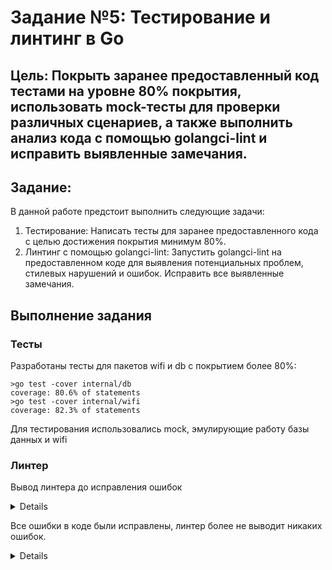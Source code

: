 # Задание №5: Тестирование и линтинг в Go

## Цель: Покрыть заранее предоставленный код тестами на уровне 80% покрытия, использовать mock-тесты для проверки различных сценариев, а также выполнить анализ кода с помощью golangci-lint и исправить выявленные замечания.

## Задание:
В данной работе предстоит выполнить следующие задачи:

1. Тестирование: Написать тесты для заранее предоставленного кода с целью достижения покрытия минимум 80%.
2. Линтинг с помощью golangci-lint: Запустить golangci-lint на предоставленном коде для выявления потенциальных проблем, стилевых нарушений и ошибок. Исправить все выявленные замечания.

## Выполнение задания
### Тесты
Разработаны тесты для пакетов wifi и db с покрытием более 80%:
```console
>go test -cover internal/db
coverage: 80.6% of statements
>go test -cover internal/wifi
coverage: 82.3% of statements
```
Для тестирования использовались mock, эмулирующие работу базы данных и wifi
### Линтер
Вывод линтера до исправления ошибок
<details>
        >golangci-lint run      
        level=warning msg="[linters_context] copyloopvar: this linter is disabled because the Go version (1.19) of your project is lower than Go 1.22"
        level=warning msg="[linters_context] intrange: this linter is disabled because the Go version (1.19) of your project is lower than Go 1.22"
        internal\db\db_functions.go:34:4: exitAfterDefer: log.Fatal will exit, and `defer rows.Close()` will not run (gocritic)
                                log.Fatal(err)
                                ^
        internal\db\db_functions.go:59:4: exitAfterDefer: log.Fatal will exit, and `defer rows.Close()` will not run (gocritic)
                                log.Fatal(err)
                                ^
        internal\db\db_functions.go:12:6: exported: type name will be used as db.DBService by other packages, and that stutters; consider calling this Service (revive)
        type DBService struct {
        ^
        internal\db\db_functions.go:25:15: error returned from interface method should be wrapped: sig: func (example_mock/internal/db.Database).Query(query string, args ...any) (*database/sql.Rows, error) (wrapcheck)
                        return nil, err
                                ^
        internal\db\db_functions.go:40:15: error returned from external package is unwrapped: sig: func (*database/sql.Rows).Err() error (wrapcheck)
                        return nil, err
                                ^
        internal\db\db_functions.go:43:16: error returned from interface method should be wrapped: sig: func (example_mock/internal/db.Database).Query(query string, args ...any) (*database/sql.Rows, error) (wrapcheck)
                return names, err
                        ^
        internal\db\db_functions.go:50:15: error returned from interface method should be wrapped: sig: func (example_mock/internal/db.Database).Query(query string, args ...any) (*database/sql.Rows, error) (wrapcheck)
                        return nil, err
                                ^
        internal\db\db_functions.go:65:15: error returned from external package is unwrapped: sig: func (*database/sql.Rows).Err() error (wrapcheck)
                        return nil, err
                                ^
        internal\db\db_functions.go:52:2: only one cuddle assignment allowed before defer statement (wsl)
                defer rows.Close()
                ^
        internal\db\db_functions.go:61:3: append only allowed to cuddle with appended value (wsl)
                        values = append(values, value)
                        ^
        internal\db\db_functions.go:36:3: append only allowed to cuddle with appended value (wsl)
                        names = append(names, name)
                        ^
        internal\db\db_functions.go:49:2: only one cuddle assignment allowed before if statement (wsl)
                if err != nil {
                ^
        internal\wifi\wi-fi.go:26:2: Consider pre-allocating `addrs` (prealloc)
                ^
        internal\wifi\wi-fi.go:40:2: Consider pre-allocating `name_list` (prealloc)
                var name_list []string
                ^
        internal\wifi\wi-fi.go:13:6: exported: type name will be used as wifi.WiFiService by other packages, and that stutters; consider calling this Service (revive)
        type WiFiService struct {
        ^
        internal\wifi\wi-fi.go:45:2: return with no blank line before (nlreturn)
                return name_list, nil
                ^
        internal\wifi\wi-fi.go:24:15: error returned from interface method should be wrapped: sig: func (example_mock/internal/wifi.WiFi).Interfaces() ([]*github.com/mdlayher/wifi.Interface, error) (wrapcheck)
                        return nil, err
                                ^
        internal\wifi\wi-fi.go:38:15: error returned from interface method should be wrapped: sig: func (example_mock/internal/wifi.WiFi).Interfaces() ([]*github.com/mdlayher/wifi.Interface, error) (wrapcheck)
                        return nil, err
                                ^
        cmd\wifi\main.go:15:3: return with no blank line before (nlreturn)
                        return
                        ^
        cmd\wifi\main.go:23:3: return with no blank line before (nlreturn)
                        return
                        ^
</details>

Все ошибки в коде были исправлены, линтер более не выводит никаких ошибок.
<details>
<pre>
P.S. После линтера тесты сломались
</pre>
<img src="https://media.tenor.com/5aF7np_zPEgAAAAe/pepe-why-pepe-the-frog.png" width="20%" height="20%"/>
</details>